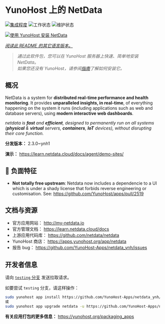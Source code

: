 <!--
注意：此 README 由 <https://github.com/YunoHost/apps/tree/master/tools/readme_generator> 自动生成
请勿手动编辑。
-->

# YunoHost 上的 NetData

[![集成程度](https://apps.yunohost.org/badge/integration/netdata)](https://ci-apps.yunohost.org/ci/apps/netdata/)
![工作状态](https://apps.yunohost.org/badge/state/netdata)
![维护状态](https://apps.yunohost.org/badge/maintained/netdata)

[![使用 YunoHost 安装 NetData](https://install-app.yunohost.org/install-with-yunohost.svg)](https://install-app.yunohost.org/?app=netdata)

*[阅读此 README 的其它语言版本。](./ALL_README.md)*

> *通过此软件包，您可以在 YunoHost 服务器上快速、简单地安装 NetData。*  
> *如果您还没有 YunoHost，请参阅[指南](https://yunohost.org/install)了解如何安装它。*

## 概况

NetData is a system for **distributed real-time performance and health monitoring**.
It provides **unparalleled insights, in real-time**, of everything happening on the
system it runs (including applications such as web and database servers), using
**modern interactive web dashboards**.

_netdata is **fast** and **efficient**, designed to permanently run on all systems
(**physical** & **virtual** servers, **containers**, **IoT** devices), without
disrupting their core function._


**分发版本：** 2.3.0~ynh1

**演示：** <https://learn.netdata.cloud/docs/agent/demo-sites/>
## :red_circle: 负面特征

- **Not totally free upstream**: Netdata now includes a dependencie to a UI which is under a shady license that forbids reverse engineering or customisation. See: https://github.com/YunoHost/apps/pull/2519

## 文档与资源

- 官方应用网站： <http://my-netdata.io>
- 官方管理文档： <https://learn.netdata.cloud/docs>
- 上游应用代码库： <https://github.com/netdata/netdata>
- YunoHost 商店： <https://apps.yunohost.org/app/netdata>
- 报告 bug： <https://github.com/YunoHost-Apps/netdata_ynh/issues>

## 开发者信息

请向 [`testing` 分支](https://github.com/YunoHost-Apps/netdata_ynh/tree/testing) 发送拉取请求。

如要尝试 `testing` 分支，请这样操作：

```bash
sudo yunohost app install https://github.com/YunoHost-Apps/netdata_ynh/tree/testing --debug
或
sudo yunohost app upgrade netdata -u https://github.com/YunoHost-Apps/netdata_ynh/tree/testing --debug
```

**有关应用打包的更多信息：** <https://yunohost.org/packaging_apps>
